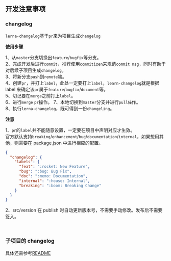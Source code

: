 ## 开发注意事项

### changelog

`lerna-changelog`基于`pr`来为项目生成`changelog`

<strong>使用步骤</strong>

1、从`master`分支切换出`feature`/`bugfix`等分支。  
2、完成开发后进行`commit`，推荐使用`commitizen`来规范`commit msg`，同时有助于对后续子项目生成`changelog`。  
3、将新分支`push`到`remote`端。  
4、创建`pr`，并打上`label`，此处一定要打上`label`，`learn-changelog`就是根据 label 来确定该`pr`属于`feature`/`bugfix`/`document`等。  
5、切记要在`merge`之前打上`label`。  
6、进行`merge` `pr`操作。
7、本地切换到`master`分支并进行`pull操`作。  
8、执行`lerna-changelog`，既可得到一份`changeling`。

<strong>注意</strong>

1、`pr`的`label`并不能随意设置，一定要在项目中声明对应才生效。  
官方默认支持`breaking`/`enhancement`/`bug`/`documentation`/`internal`，如果想用其他，则需要在 package.json 中进行相应的配置。

```json
{
  "changelog": {
    "labels": {
      "feat": ":rocket: New Feature",
      "bug": ":bug: Bug Fix",
      "doc": ":memo: Documentation",
      "internal": ":house: Internal",
      "breaking": ":boom: Breaking Change"
    }
  }
}
```

2、src/version 在 publish 时自动更新版本号，不需要手动修改。发布后不需要签入。

<br>

### 子项目的 changelog

具体还需参考[README](https://github.com/lerna/lerna/blob/514bc57a53/commands/version/README.md#--conventional-commits)

